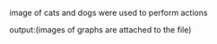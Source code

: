 image of cats and dogs were used to perform actions

output:(images of graphs are attached to the file)
